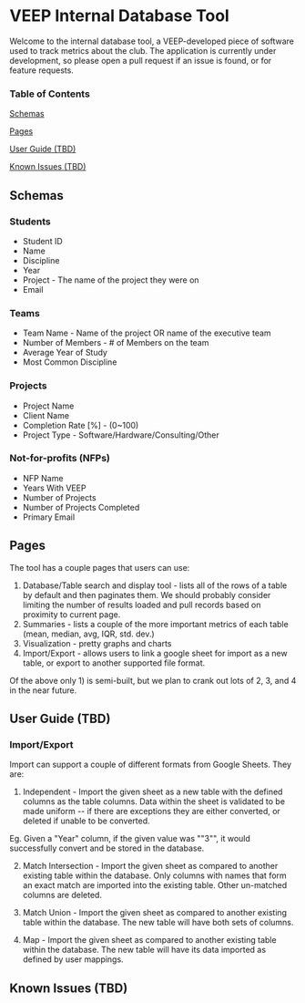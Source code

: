 # VEEP Internal Database Tool

Welcome to the internal database tool, a VEEP-developed piece of software used to track metrics about the club.
The application is currently under development, so please open a pull request if an issue is found, or for feature
requests.

### Table of Contents

[Schemas](#schemas)

[Pages](#pages)

[User Guide (TBD)](#user-guide-tbd)

[Known Issues (TBD)](#known-issues-tbd)

## Schemas

### Students

* Student ID
* Name
* Discipline
* Year
* Project - The name of the project they were on
* Email

### Teams

* Team Name - Name of the project OR name of the executive team
* Number of Members - # of Members on the team
* Average Year of Study
* Most Common Discipline

### Projects

* Project Name
* Client Name
* Completion Rate \[%\] - (0~100)
* Project Type - Software/Hardware/Consulting/Other

### Not-for-profits (NFPs)

* NFP Name
* Years With VEEP
* Number of Projects
* Number of Projects Completed
* Primary Email

## Pages

The tool has a couple pages that users can use:

1) Database/Table search and display tool - lists all of the rows of a table by default and then paginates them.
We should probably consider limiting the number of results loaded and pull records based on proximity to current page.
2) Summaries - lists a couple of the more important metrics of each table (mean, median, avg, IQR, std. dev.)
3) Visualization - pretty graphs and charts
4) Import/Export - allows users to link a google sheet for import as a new table, or export to another supported file format.

Of the above only 1) is semi-built, but we plan to crank out lots of 2, 3, and 4 in the near future.

## User Guide (TBD)

### Import/Export

Import can support a couple of different formats from Google Sheets. They are:

1) Independent - Import the given sheet as a new table with the defined columns as the table columns.
Data within the sheet is validated to be made uniform -- if there are exceptions they are either converted,
or deleted if unable to be converted.

Eg. Given a "Year" column, if the given value was "\"3\"", it would successfully convert and be stored in 
the database.

2) Match Intersection - Import the given sheet as compared to another existing table within the database. 
Only columns with names that form an exact match are imported into the existing table. Other un-matched columns are deleted.

3) Match Union - Import the given sheet as compared to another existing table within the database. The new
table will have both sets of columns.

4) Map - Import the given sheet as compared to another existing table within the database. The new table 
will have its data imported as defined by user mappings.

## Known Issues (TBD)
